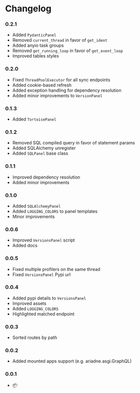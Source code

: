 # Changelog

### 0.2.1

* Added `PydanticPanel`
* Removed `current_thread` in favor of `get_ident`
* Added anyio task groups
* Removed `get_running_loop` in favor of `get_event_loop`
* Improved tables styles

### 0.2.0

* Fixed `ThreadPoolExecutor` for all sync endpoints
* Added cookie-based refresh
* Added exception handling for dependency resolution
* Added minor improvements to `VersionPanel`

### 0.1.3

* Added `TortoisePanel`

### 0.1.2

* Removed SQL compiled query in favor of statement params
* Added SQLAlchemy unregister
* Added `SQLPanel` base class

### 0.1.1

* Improved dependency resolution
* Added minor improvements

### 0.1.0

* Added `SQLAlchemyPanel`
* Added `LOGGING_COLORS` to panel templates
* Minor improvements

### 0.0.6

* Improved `VersionsPanel` script
* Added docs

### 0.0.5

* Fixed multiple profilers on the same thread
* Fixed `VersionsPanel` Pypi url

### 0.0.4

* Added pypi details to `VersionsPanel`
* Improved assets
* Added `LOGGING_COLORS`
* Highlighted matched endpoint

### 0.0.3

* Sorted routes by path

### 0.0.2

* Added mounted apps support (e.g. ariadne.asgi.GraphQL)

### 0.0.1

* 📦
